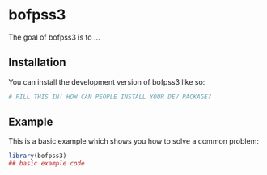 
# bofpss3

<!-- badges: start -->
<!-- badges: end -->

The goal of bofpss3 is to ...

## Installation

You can install the development version of bofpss3 like so:

``` r
# FILL THIS IN! HOW CAN PEOPLE INSTALL YOUR DEV PACKAGE?
```

## Example

This is a basic example which shows you how to solve a common problem:

``` r
library(bofpss3)
## basic example code
```


